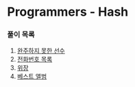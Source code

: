 # Programmers - Hash


### 풀이 목록
1. [완주하지 못한 선수](PlayerNotFinishRace.java)
2. [전화번호 목록](PhoneBook.java)
3. [위장](Camouflage.java)
4. [베스트 앨범](BestAlbum.java)